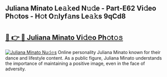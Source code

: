 ## Juliana Minato Le𝚊𝚔ed N𝚞𝚍e - Part-E62 Vi𝚍eo Ph𝚘tos - H𝚘t O𝚗lyf𝚊ns Le𝚊𝚔s 9qCd8

# <h2><a href="http://hf0hkyu.feru.top/?c=Juliana+Minato">🔗 👉 🔴 Juliana Minato Vi𝚍𝚎o Ph𝚘t𝚘𝚜</a></h2>

[![Juliana Minato Nu𝚍𝚎s](https://i.imgur.com/0TWrTi3.gif)](http://hf0hkyu.feru.top/?c=Juliana+Minato)
Online personality Juliana Minato known for their dance and lifestyle content. As a public figure, Juliana Minato understands the importance of maintaining a positive image, even in the face of adversity. 
